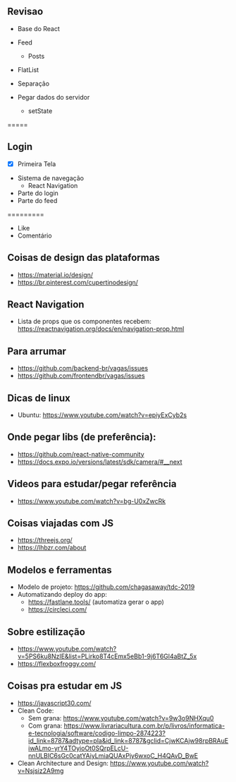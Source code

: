 ## Revisao

- Base do React
- Feed
  - Posts
- FlatList
- Separação
- Pegar dados do servidor

  - setState

=====

## Login

- [x] Primeira Tela
- Sistema de navegação
  - React Navigation
- Parte do login
- Parte do feed

=========

- Like
- Comentário

## Coisas de design das plataformas

- https://material.io/design/
- https://br.pinterest.com/cupertinodesign/

## React Navigation

- Lista de props que os componentes recebem: https://reactnavigation.org/docs/en/navigation-prop.html

## Para arrumar

- https://github.com/backend-br/vagas/issues
- https://github.com/frontendbr/vagas/issues

## Dicas de linux

- Ubuntu: https://www.youtube.com/watch?v=epiyExCyb2s

## Onde pegar libs (de preferência):

- https://github.com/react-native-community
- https://docs.expo.io/versions/latest/sdk/camera/#__next

## Videos para estudar/pegar referência

- https://www.youtube.com/watch?v=bg-U0xZwcRk

## Coisas viajadas com JS

- https://threejs.org/
- https://lhbzr.com/about

## Modelos e ferramentas

- Modelo de projeto: https://github.com/chagasaway/tdc-2019
- Automatizando deploy do app:
  - https://fastlane.tools/ (automatiza gerar o app)
  - https://circleci.com/

## Sobre estilização

- https://www.youtube.com/watch?v=5PS6ku8NzIE&list=PLirko8T4cEmx5eBb1-9j6T6Gl4aBtZ_5x
- https://flexboxfroggy.com/

## Coisas pra estudar em JS

- https://javascript30.com/
- Clean Code:
  - Sem grana: https://www.youtube.com/watch?v=9w3o9NHXqu0
  - Com grana: https://www.livrariacultura.com.br/p/livros/informatica-e-tecnologia/software/codigo-limpo-2874223?id_link=8787&adtype=pla&id_link=8787&gclid=CjwKCAjw98rpBRAuEiwALmo-yrY4TOyioOt0SQrpELcU-nnULBIC6sGc0catYAiyLmiaQUAxPjy6wxoC_H4QAvD_BwE
- Clean Architecture and Design: https://www.youtube.com/watch?v=Nsjsiz2A9mg
